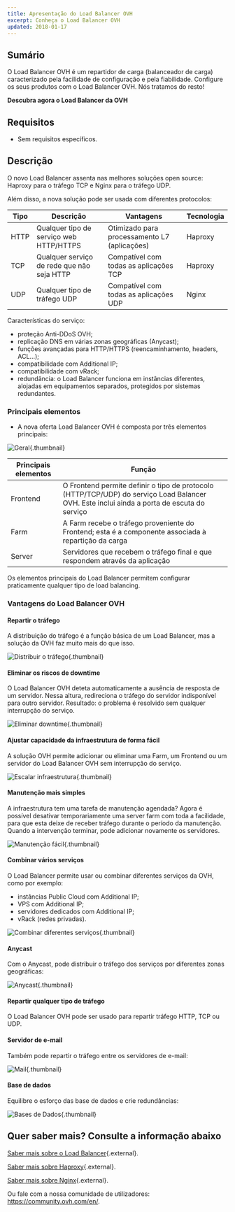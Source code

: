 ```yaml
---
title: Apresentação do Load Balancer OVH
excerpt: Conheça o Load Balancer OVH
updated: 2018-01-17
---
```


## Sumário

O Load Balancer OVH é um repartidor de carga (balanceador de carga) caracterizado pela facilidade de configuração e pela fiabilidade. Configure os seus produtos com o Load Balancer OVH. Nós tratamos do resto!

**Descubra agora o Load Balancer da OVH**

## Requisitos

- Sem requisitos específicos.

## Descrição

 
O novo Load Balancer assenta nas melhores soluções open source: Haproxy para o tráfego TCP e Nginx para o tráfego UDP.

 Além disso, a nova solução pode ser usada com diferentes protocolos:

|Tipo|Descrição|Vantagens|Tecnologia|
|---|---|---|---|
|HTTP|Qualquer tipo de serviço web HTTP/HTTPS|Otimizado para processamento L7 (aplicações)|Haproxy|
|TCP|Qualquer serviço de rede que não seja HTTP|Compatível com todas as aplicações TCP|Haproxy|
|UDP|Qualquer tipo de tráfego UDP|Compatível com todas as aplicações UDP|Nginx|

Características do serviço:

- proteção Anti-DDoS OVH;
 - replicação DNS em várias zonas geográficas (Anycast);
 - funções avançadas para HTTP/HTTPS (reencaminhamento, headers, ACL...);
 - compatibilidade com Additional IP;
 - compatibilidade com vRack;
 - redundância: o Load Balancer funciona em instâncias diferentes, alojadas em equipamentos separados, protegidos por sistemas redundantes.

### Principais elementos

- A nova oferta Load Balancer OVH é composta por três elementos principais:

![Geral](images/diag_gen.png){.thumbnail}

|Principais elementos|Função|
|---|---|
|Frontend|O Frontend permite definir o tipo de protocolo (HTTP/TCP/UDP) do serviço Load Balancer OVH. Este inclui ainda a porta de escuta do serviço|
|Farm|A Farm recebe o tráfego proveniente do Frontend; esta é a componente associada à repartição da carga|
|Server|Servidores que recebem o tráfego final e que respondem através da aplicação|

Os elementos principais do Load Balancer permitem configurar praticamente qualquer tipo de load balancing.

### Vantagens do Load Balancer OVH

#### Repartir o tráfego

A distribuição do tráfego é a função básica de um Load Balancer, mas a solução da OVH faz muito mais do que isso.

![Distribuir o tráfego](images/distribute_load.png){.thumbnail}

#### Eliminar os riscos de downtime

O Load Balancer OVH deteta automaticamente a ausência de resposta de um servidor. Nessa altura, redireciona o tráfego do servidor indisponível para outro servidor. Resultado: o problema é resolvido sem qualquer interrupção do serviço.

![Eliminar downtime](images/eliminate_downtimes.png){.thumbnail}

#### Ajustar capacidade da infraestrutura de forma fácil

A solução OVH permite adicionar ou eliminar uma Farm, um Frontend ou um servidor do Load Balancer OVH sem interrupção do serviço.

![Escalar infraestrutura](images/facilitate_maintenance.png){.thumbnail}

#### Manutenção mais simples

A infraestrutura tem uma tarefa de manutenção agendada? Agora é possível desativar temporariamente uma server farm com toda a facilidade, para que esta deixe de receber tráfego durante o período da manutenção. Quando a intervenção terminar, pode adicionar novamente os servidores.

![Manutenção fácil](images/scale_easily.png){.thumbnail}

#### Combinar vários serviços

O Load Balancer permite usar ou combinar diferentes serviços da OVH, como por exemplo:

- instâncias Public Cloud com Additional IP;
- VPS com Additional IP;
- servidores dedicados com Additional IP;
- vRack (redes privadas).

![Combinar diferentes serviços](images/mix_and_match.png){.thumbnail}

#### Anycast

Com o Anycast, pode distribuir o tráfego dos serviços por diferentes zonas geográficas:

![Anycast](images/anycast.png){.thumbnail}

#### Repartir qualquer tipo de tráfego

O Load Balancer OVH pode ser usado para repartir tráfego HTTP, TCP ou UDP. 

#### Servidor de e-mail

Também pode repartir o tráfego entre os servidores de e-mail:

![Mail](images/mail.png){.thumbnail}

#### Base de dados

Equilibre o esforço das base de dados e crie redundâncias:

![Bases de Dados](images/database.png){.thumbnail}

## Quer saber mais? Consulte a informação abaixo

[Saber mais sobre o Load Balancer](https://pt.wikipedia.org/wiki/Balanceamento_de_carga){.external}.

[Saber mais sobre Haproxy](http://www.haproxy.org/#desc){.external}.

[Saber mais sobre Nginx](https://pt.wikipedia.org/wiki/Nginx){.external}.

Ou fale com a nossa comunidade de utilizadores: <https://community.ovh.com/en/>.